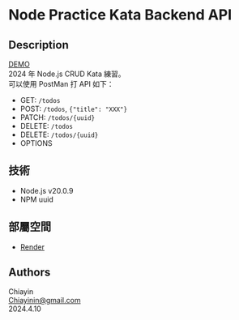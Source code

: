 # Node Practice Kata Backend API
## Description
[DEMO](https://node-practice-kata.onrender.com) <br/>
2024 年 Node.js CRUD Kata 練習。<br/>
可以使用 PostMan 打 API 如下：<br/>
- GET: `/todos`
- POST: `/todos`, `{"title": "XXX"}`
- PATCH: `/todos/{uuid}`
- DELETE: `/todos`
- DELETE: `/todos/{uuid}`
- OPTIONS
## 技術
- Node.js v20.0.9
- NPM uuid
## 部屬空間
- [Render](https://render.com/)
## Authors
Chiayin <br/>
Chiayinin@gmail.com <br/>
2024.4.10 <br/>
